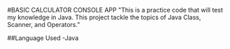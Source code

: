 #BASIC CALCULATOR CONSOLE APP
"This is a practice code that will test my knowledge in Java. This project tackle the topics of Java Class, Scanner, and Operators."

##Language Used
  -Java

